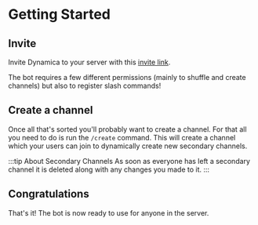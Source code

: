 # Getting Started

## Invite

Invite Dynamica to your server with this [invite link](https://discord.com/api/oauth2/authorize?client_id=916643283118198804&permissions=8&scope=bot%20applications.commands).

The bot requires a few different permissions (mainly to shuffle and create channels) but also to register slash commands!

## Create a channel

Once all that's sorted you'll probably want to create a channel. For that all you need to do is run the `/create` command. This will create a channel which your users can join to dynamically create new secondary channels.

:::tip About Secondary Channels
As soon as everyone has left a secondary channel it is deleted along with any changes you made to it.
:::

## Congratulations

That's it! The bot is now ready to use for anyone in the server.

